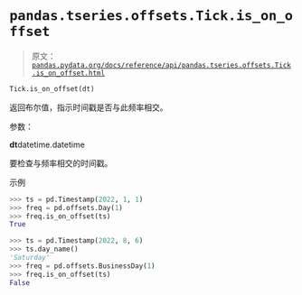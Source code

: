 # `pandas.tseries.offsets.Tick.is_on_offset`

> 原文：[`pandas.pydata.org/docs/reference/api/pandas.tseries.offsets.Tick.is_on_offset.html`](https://pandas.pydata.org/docs/reference/api/pandas.tseries.offsets.Tick.is_on_offset.html)

```py
Tick.is_on_offset(dt)
```

返回布尔值，指示时间戳是否与此频率相交。

参数：

**dt**datetime.datetime

要检查与频率相交的时间戳。

示例

```py
>>> ts = pd.Timestamp(2022, 1, 1)
>>> freq = pd.offsets.Day(1)
>>> freq.is_on_offset(ts)
True 
```

```py
>>> ts = pd.Timestamp(2022, 8, 6)
>>> ts.day_name()
'Saturday'
>>> freq = pd.offsets.BusinessDay(1)
>>> freq.is_on_offset(ts)
False 
```
